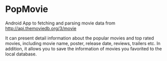 # PopMovie
Android App to fetching and parsing movie data from http://api.themoviedb.org/3/movie


It can present detail information about the popular movies and top rated movies, including  movie name, poster, release date, reviews, trailers etc. In addition, it allows you to save the information of movies you favorited to the local database.